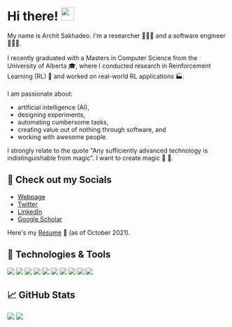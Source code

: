 <!--### Hi there 👋-->

<!--
**architsakhadeo/architsakhadeo** is a ✨ _special_ ✨ repository because its `README.md` (this file) appears on your GitHub profile.

Here are some ideas to get you started:

- 🔭 I’m currently working on ...
- 🌱 I’m currently learning ...
- 👯 I’m looking to collaborate on ...
- 🤔 I’m looking for help with ...
- 💬 Ask me about ...
- 📫 How to reach me: ...
- 😄 Pronouns: ...
- ⚡ Fun fact: ...
-->

<!--[![Header](https://raw.githubusercontent.com/architsakhadeo/architsakhadeo/master/readme_header.png "Header")](https://architsakhadeo.github.io/)-->


# Hi there! <img src="https://raw.githubusercontent.com/architsakhadeo/MartinHeinz/master/wave.gif" width="30px">

My name is Archit Sakhadeo. I'm a researcher 👨🏽‍🔬 and a software engineer 👨🏽‍💻.  <!--You can find me on [![Twitter][1.2]][1],  or on [![LinkedIn][3.2]][3]. -->
<br><br>
I recently graduated with a Masters in Computer Science from the University of Alberta 🎓, where I conducted research in Reinforcement Learning (RL) 🤖 and worked on real-world RL applications 🏭. 
<br><br>
I am passionate about:<br>
- artificial intelligence (AI),
- designing experiments,
- automating cumbersome tasks,
- creating value out of nothing through software, and
- working with awesome people.

I strongly relate to the quote "Any sufficiently advanced technology is indistinguishable from magic". I want to create magic 🔮 🚀.

<!--## &#x270d; Check out my Socials-->
## 🥳 Check out my Socials

- [Webpage](https://architsakhadeo.github.io/)
- [Twitter](https://twitter.com/architsakhadeo)
- [LinkedIn](https://www.linkedin.com/in/architsakhadeo/)
- [Google Scholar](https://scholar.google.com/citations?user=3elKYUQAAAAJ)

Here's my [Resume](https://drive.google.com/file/d/1MdFT2MrsLvUdfbdThOna0kNNypOosgu7/view) 📜 (as of October 2021).

<!-- Apart from coding, I also maintain a blog - you can find my articles on my website at [martinheinz.dev](https://martinheinz.dev/) as well as on [Medium](https://medium.com/@martin.heinz) and [DEV.to](https://dev.to/martinheinz). -->

## 🔧 Technologies & Tools
![](https://img.shields.io/badge/OS-Linux-informational?style=flat&logo=linux&logoColor=white&color=2bbc8a)
![](https://img.shields.io/badge/Code-Python-informational?style=flat&logo=python&logoColor=white&color=2bbc8a)
![](https://img.shields.io/badge/Code-Golang-informational?style=flat&logo=go&logoColor=white&color=2bbc8a)
![](https://img.shields.io/badge/Shell-Bash-informational?style=flat&logo=gnu-bash&logoColor=white&color=2bbc8a)
![](https://img.shields.io/badge/Version%20Control-Github-informational?style=flat&logo=github&logoColor=white&color=2bbc8a)
![](https://img.shields.io/badge/Tools-LaTeX-informational?style=flat&logo=latex&logoColor=white&color=2bbc8a)
![](https://img.shields.io/badge/Tools-PyTorch-informational?style=flat&logo=pytorch&logoColor=white&color=2bbc8a)
![](https://img.shields.io/badge/Tools-NumPy-informational?style=flat&logo=numpy&logoColor=white&color=2bbc8a)
![](https://img.shields.io/badge/Tools-Scikit%20learn-informational?style=flat&logo=scikit-learn&logoColor=white&color=2bbc8a)
![](https://img.shields.io/badge/Tools-SciPy-informational?style=flat&logo=scipy&logoColor=white&color=2bbc8a)

## &#x1f4c8; GitHub Stats

<p float="left">
  <img align="center" src="https://github-readme-stats.vercel.app/api/top-langs/?username=architsakhadeo&hide=makefile,matlab,java,shell,javascript,css,dockerfile,c%2B%2B,c%23,c,tex,labview" />
  <img align="center" src="https://github-readme-stats.vercel.app/api?username=architsakhadeo&show_icons=true&line_height=27&count_private=true&title_color=ffffff&text_color=c9cacc&icon_color=2bbc8a&bg_color=1d1f21" />
</p>

<!-- links to social media icons -->

<!-- icons with padding -->


<!-- Resources -->
<!-- Icons: https://simpleicons.org/ -->
<!-- GitHub Stats: https://github.com/anuraghazra/github-readme-stats -->
<!-- Emojis: https://emojipedia.org/emoji/ -->
<!-- HTML Emojis: https://www.fileformat.info/index.htm -->
<!-- Shields: https://shields.io/ -->
<!-- Awesome GitHub Profile README: https://github.com/abhisheknaiidu/awesome-github-profile-readme -->
